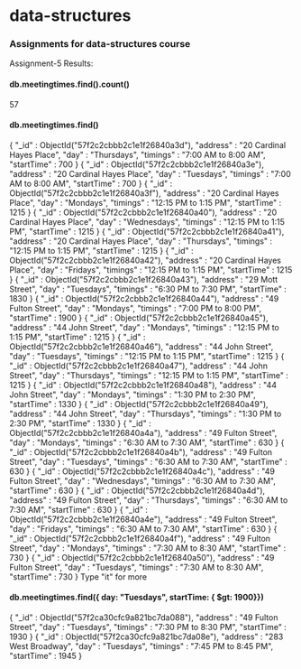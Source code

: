 # data-structures
### Assignments for data-structures course

Assignment-5 Results:


#### db.meetingtimes.find().count()

57



#### db.meetingtimes.find()

{ "_id" : ObjectId("57f2c2cbbb2c1e1f26840a3d"), "address" : "20 Cardinal Hayes Place", "day" : "Thursdays", "timings" : "7:00 AM to 8:00 AM", "startTime" : 700 }
{ "_id" : ObjectId("57f2c2cbbb2c1e1f26840a3e"), "address" : "20 Cardinal Hayes Place", "day" : "Tuesdays", "timings" : "7:00 AM to 8:00 AM", "startTime" : 700 }
{ "_id" : ObjectId("57f2c2cbbb2c1e1f26840a3f"), "address" : "20 Cardinal Hayes Place", "day" : "Mondays", "timings" : "12:15 PM to 1:15 PM", "startTime" : 1215 }
{ "_id" : ObjectId("57f2c2cbbb2c1e1f26840a40"), "address" : "20 Cardinal Hayes Place", "day" : "Wednesdays", "timings" : "12:15 PM to 1:15 PM", "startTime" : 1215 }
{ "_id" : ObjectId("57f2c2cbbb2c1e1f26840a41"), "address" : "20 Cardinal Hayes Place", "day" : "Thursdays", "timings" : "12:15 PM to 1:15 PM", "startTime" : 1215 }
{ "_id" : ObjectId("57f2c2cbbb2c1e1f26840a42"), "address" : "20 Cardinal Hayes Place", "day" : "Fridays", "timings" : "12:15 PM to 1:15 PM", "startTime" : 1215 }
{ "_id" : ObjectId("57f2c2cbbb2c1e1f26840a43"), "address" : "29 Mott Street", "day" : "Tuesdays", "timings" : "6:30 PM to 7:30 PM", "startTime" : 1830 }
{ "_id" : ObjectId("57f2c2cbbb2c1e1f26840a44"), "address" : "49 Fulton Street", "day" : "Mondays", "timings" : "7:00 PM to 8:00 PM", "startTime" : 1900 }
{ "_id" : ObjectId("57f2c2cbbb2c1e1f26840a45"), "address" : "44 John Street", "day" : "Mondays", "timings" : "12:15 PM to 1:15 PM", "startTime" : 1215 }
{ "_id" : ObjectId("57f2c2cbbb2c1e1f26840a46"), "address" : "44 John Street", "day" : "Tuesdays", "timings" : "12:15 PM to 1:15 PM", "startTime" : 1215 }
{ "_id" : ObjectId("57f2c2cbbb2c1e1f26840a47"), "address" : "44 John Street", "day" : "Thursdays", "timings" : "12:15 PM to 1:15 PM", "startTime" : 1215 }
{ "_id" : ObjectId("57f2c2cbbb2c1e1f26840a48"), "address" : "44 John Street", "day" : "Mondays", "timings" : "1:30 PM to 2:30 PM", "startTime" : 1330 }
{ "_id" : ObjectId("57f2c2cbbb2c1e1f26840a49"), "address" : "44 John Street", "day" : "Thursdays", "timings" : "1:30 PM to 2:30 PM", "startTime" : 1330 }
{ "_id" : ObjectId("57f2c2cbbb2c1e1f26840a4a"), "address" : "49 Fulton Street", "day" : "Mondays", "timings" : "6:30 AM to 7:30 AM", "startTime" : 630 }
{ "_id" : ObjectId("57f2c2cbbb2c1e1f26840a4b"), "address" : "49 Fulton Street", "day" : "Tuesdays", "timings" : "6:30 AM to 7:30 AM", "startTime" : 630 }
{ "_id" : ObjectId("57f2c2cbbb2c1e1f26840a4c"), "address" : "49 Fulton Street", "day" : "Wednesdays", "timings" : "6:30 AM to 7:30 AM", "startTime" : 630 }
{ "_id" : ObjectId("57f2c2cbbb2c1e1f26840a4d"), "address" : "49 Fulton Street", "day" : "Thursdays", "timings" : "6:30 AM to 7:30 AM", "startTime" : 630 }
{ "_id" : ObjectId("57f2c2cbbb2c1e1f26840a4e"), "address" : "49 Fulton Street", "day" : "Fridays", "timings" : "6:30 AM to 7:30 AM", "startTime" : 630 }
{ "_id" : ObjectId("57f2c2cbbb2c1e1f26840a4f"), "address" : "49 Fulton Street", "day" : "Mondays", "timings" : "7:30 AM to 8:30 AM", "startTime" : 730 }
{ "_id" : ObjectId("57f2c2cbbb2c1e1f26840a50"), "address" : "49 Fulton Street", "day" : "Tuesdays", "timings" : "7:30 AM to 8:30 AM", "startTime" : 730 }
Type "it" for more



#### db.meetingtimes.find({ day: "Tuesdays", startTime: { $gt: 1900}})
{ "_id" : ObjectId("57f2ca30cfc9a821bc7da088"), "address" : "49 Fulton Street", "day" : "Tuesdays", "timings" : "7:30 PM to 8:30 PM", "startTime" : 1930 }
{ "_id" : ObjectId("57f2ca30cfc9a821bc7da08e"), "address" : "283 West Broadway", "day" : "Tuesdays", "timings" : "7:45 PM to 8:45 PM", "startTime" : 1945 }
